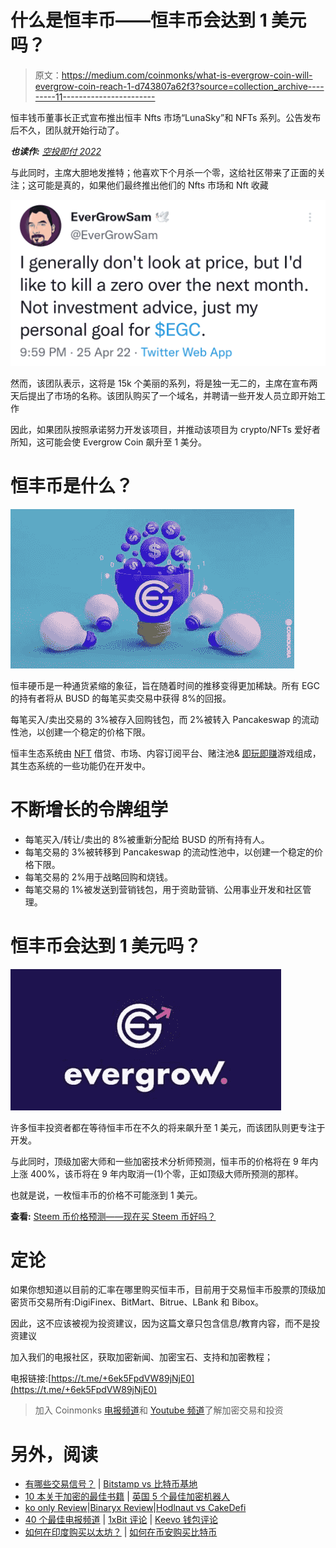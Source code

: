 # 什么是恒丰币——恒丰币会达到 1 美元吗？

> 原文：<https://medium.com/coinmonks/what-is-evergrow-coin-will-evergrow-coin-reach-1-d743807a62f3?source=collection_archive---------11----------------------->

恒丰钱币董事长正式宣布推出恒丰 Nfts 市场“LunaSky”和 NFTs 系列。公告发布后不久，团队就开始行动了。

***也读作:*** [*空投即付 2022*](/coinmonks/airdrops-that-pay-instantly-2022-aaacbb36251f)

与此同时，主席大胆地发推特；他喜欢下个月杀一个零，这给社区带来了正面的关注；这可能是真的，如果他们最终推出他们的 Nfts 市场和 Nft 收藏

![](img/177d51c3c72e659e3f867fe2a2e965df.png)

然而，该团队表示，这将是 15k 个美丽的系列，将是独一无二的，主席在宣布两天后提出了市场的名称。该团队购买了一个域名，并聘请一些开发人员立即开始工作

因此，如果团队按照承诺努力开发该项目，并推动该项目为 crypto/NFTs 爱好者所知，这可能会使 Evergrow Coin 飙升至 1 美分。

# 恒丰币是什么？

![](img/066529d2947baa9f0c1a8385ae824433.png)

恒丰硬币是一种通货紧缩的象征，旨在随着时间的推移变得更加稀缺。所有 EGC 的持有者将从 BUSD 的每笔买卖交易中获得 8%的回报。

每笔买入/卖出交易的 3%被存入回购钱包，而 2%被转入 Pancakeswap 的流动性池，以创建一个稳定的价格下限。

恒丰生态系统由 [NFT](https://bulliscoming.com/azuki-nft/) 借贷、市场、内容订阅平台、赌注池& [即玩即赚](https://bulliscoming.com/most-profitable-play-to-earn-games/)游戏组成，其生态系统的一些功能仍在开发中。

# 不断增长的令牌组学

*   每笔买入/转让/卖出的 8%被重新分配给 BUSD 的所有持有人。
*   每笔交易的 3%被转移到 Pancakeswap 的流动性池中，以创建一个稳定的价格下限。
*   每笔交易的 2%用于战略回购和烧钱。
*   每笔交易的 1%被发送到营销钱包，用于资助营销、公用事业开发和社区管理。

# 恒丰币会达到 1 美元吗？

![](img/bdcc153e048dcac74cf489400873f5bb.png)

许多恒丰投资者都在等待恒丰币在不久的将来飙升至 1 美元，而该团队则更专注于开发。

与此同时，顶级加密大师和一些加密技术分析师预测，恒丰币的价格将在 9 年内上涨 400%，该币将在 9 年内取消一(1)个零，正如顶级大师所预测的那样。

也就是说，一枚恒丰币的价格不可能涨到 1 美元。

**查看:** [Steem 币价格预测——现在买 Steem 币好吗？](https://bulliscoming.com/steem-coin-price-prediction/)

# 定论

如果你想知道以目前的汇率在哪里购买恒丰币，目前用于交易恒丰币股票的顶级加密货币交易所有:DigiFinex、BitMart、Bitrue、LBank 和 Bibox。

因此，这不应该被视为投资建议，因为这篇文章只包含信息/教育内容，而不是投资建议

加入我们的电报社区，获取加密新闻、加密宝石、支持和加密教程；

电报链接:[https://t.me/+6ek5FpdVW89jNjE0](https://t.me/+6ek5FpdVW89jNjE0)

> 加入 Coinmonks [电报频道](https://t.me/coincodecap)和 [Youtube 频道](https://www.youtube.com/c/coinmonks/videos)了解加密交易和投资

# 另外，阅读

*   [有哪些交易信号？](https://coincodecap.com/trading-signal) | [Bitstamp vs 比特币基地](https://coincodecap.com/bitstamp-coinbase)
*   [10 本关于加密的最佳书籍](https://coincodecap.com/best-crypto-books) | [英国 5 个最佳加密机器人](https://coincodecap.com/uk-trading-bots)
*   [ko only Review](https://coincodecap.com/koinly-review)|[Binaryx Review](https://coincodecap.com/binaryx-review)|[Hodlnaut vs CakeDefi](https://coincodecap.com/hodlnaut-vs-cakedefi-vs-celsius)
*   [40 个最佳电报频道](https://coincodecap.com/best-telegram-channels) | [1xBit 评论](https://coincodecap.com/1xbit-review) | [Keevo 钱包评论](https://coincodecap.com/keevo-wallet-review)
*   [如何在印度购买以太坊？](https://coincodecap.com/buy-ethereum-in-india) | [如何在币安购买比特币](https://coincodecap.com/buy-bitcoin-binance)